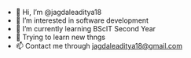 - 👋 Hi, I’m @jagdaleaditya18
- 👀 I’m interested in software development
- 🌱 I’m currently learning BScIT Second Year
- 💞️ Trying to learn new thngs
- 📫 Contact me through jagdaleaditya18@gmail.com

<!---
jagdaleaditya18/jagdaleaditya18 is a ✨ special ✨ repository because its `README.md` (this file) appears on your GitHub profile.
You can click the Preview link to take a look at your changes.
--->
